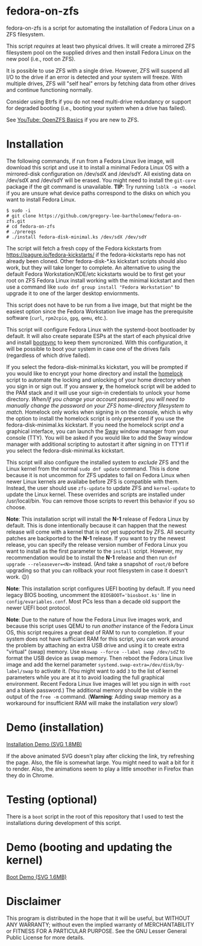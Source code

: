 # fedora-on-zfs

fedora-on-zfs is a script for automating the installation of Fedora Linux on a ZFS filesystem.

This script *requires* at least two physical drives. It will create a mirrored ZFS filesystem pool on the supplied drives and then install Fedora Linux on the new pool (i.e., root on ZFS).

It is possible to use ZFS with a single drive. However, ZFS will suspend all I/O to the drive if an error is detected and your system will freeze. With multiple drives, ZFS will "self heal" errors by fetching data from other drives and continue functioning normally.

Consider using Btrfs if you do not need multi-drive redundancy or support for degraded booting (i.e., booting your system when a drive has failed).

See [YouTube: OpenZFS Basics](https://www.youtube.com/watch?v=MsY-BafQgj4) if you are new to ZFS.

# Installation

The following commands, if run from a Fedora Linux live image, will download this script and use it to install a minimal Fedora Linux OS with a mirrored-disk configuration on /dev/sdX and /dev/sdY. All existing data on /dev/sdX and /dev/sdY will be erased. You might need to install the `git-core` package if the git command is unavailable. **TIP**: Try running `lsblk -o +model` if you are unsure what device paths correspond to the disks on which you want to install Fedora Linux.

    $ sudo -i
    # git clone https://github.com/gregory-lee-bartholomew/fedora-on-zfs.git
    # cd fedora-on-zfs
    # ./prereqs
    # ./install fedora-disk-minimal.ks /dev/sdX /dev/sdY

The script will fetch a fresh copy of the Fedora kickstarts from https://pagure.io/fedora-kickstarts/ if the fedora-kickstarts repo has not already been cloned. Other fedora-disk-\*.ks kickstart scripts should also work, but they will take longer to complete. An alternative to using the default Fedora Workstation/KDE/etc kickstarts would be to first get your root on ZFS Fedora Linux install working with the minimal kickstart and then use a command like `sudo dnf group install "Fedora Workstation"` to upgrade it to one of the larger desktop enviornments.

This script does not have to be run from a live image, but that might be the easiest option since the Fedora Workstation live image has the prerequisite software (`curl`, `rpm2cpio`, `gpg`, `qemu`, etc.).

This script will configure Fedora Linux with the systemd-boot bootloader by default. It will also create separate ESPs at the start of each physical drive and install [bootsync](https://github.com/gregory-lee-bartholomew/bootsync) to keep them syncronized. With this configuration, it will be possible to boot your system in case one of the drives fails (regardless of which drive failed).

If you select the fedora-disk-minimal.ks kickstart, you will be prompted if you would like to encrypt your home directory and install the [homelock](https://github.com/gregory-lee-bartholomew/homelock) script to automate the locking and unlocking of your home directory when you sign in or sign out. If you answer **y**, the homelock script will be added to the PAM stack and it will use your sign-in credentials to unlock your home directory. *When/if you change your account password, you will need to manually change the password on your ZFS home-directory filesystem to match.* Homelock only works when signing in on the console, which is why the option to install the homelock script is only presented if you use the fedora-disk-minimal.ks kickstart. If you need the homelock script *and* a graphical interface, you can launch the [Sway](https://github.com/swaywm/sway/wiki) window manager from your console (TTY). You will be asked if you would like to add the Sway window manager with additional scripting to autostart it after signing in on TTY1 if you select the fedora-disk-minimal.ks kickstart.

This script will also configure the installed system to *exclude* ZFS and the Linux kernel from the normal `sudo dnf update` command. This is done because it is not uncommon for ZFS updates to fail on Fedora Linux when newer Linux kernels are availabe before ZFS is compatible with them. Instead, the user should use `zfs-update` to update ZFS and `kernel-update` to update the Linux kernel. These overrides and scripts are installed under /usr/local/bin. You can remove those scripts to revert this behavior if you so choose.

**Note**: This installation script will install the **N-1** release of Fedora Linux by default. This is done intentionally because it can happen that the newest release will come with a kernel that is not yet supported by ZFS. All security patches are backported to the **N-1** release. If you want to try the newest release, you can specify the release version number of Fedora Linux you want to install as the first parameter to the `install` script. However, my recommendation would be to install the **N-1** release and then run `dnf upgrade --releasever=<N>` instead. (And take a snapshot of `root/0` before upgrading so that you can rollback your root filesystem in case it doesn't work. 😉)

**Note**: This installation script configures UEFI booting by default. If you need legacy BIOS booting, uncomment the `BIOSBOOT='biosboot.ks'` line in `config/evariables.conf`. Most PCs less than a decade old support the newer UEFI boot protocol.

**Note**: Due to the nature of how the Fedora Linux live images work, and because this script uses QEMU to run *another* instance of the Fedora Linux OS, this script requires a great deal of RAM to run to completion. If your system does not have sufficiant RAM for this script, you can work around the problem by attaching an extra USB drive and using it to create extra "virtual" (swap) memory. Use `mkswap --force --label swap /dev/sdZ` to format the USB device as swap memory. Then reboot the Fedora Linux live image and add the kernel parameter `systemd.swap-extra=/dev/disk/by-label/swap` to activate it. (You might want to add `3` to the list of kernel parameters while you are at it to avoid loading the full graphical environment. Recent Fedora Linux live images will let you sign in with `root` and a blank password.) The additional memory should be visible in the output of the `free -m` command. (**Warning**: Adding swap memory as a workaround for insufficient RAM will make the installation *very* slow!)

# Demo (installation)

[Installation Demo (SVG 1.8MB)](https://raw.githubusercontent.com/gregory-lee-bartholomew/fedora-on-zfs/main/install-demo.svg)

If the above animated SVG doesn't play after clicking the link, try refreshing the page. Also, the file is somewhat large. You might need to wait a bit for it to render. Also, the animations seem to play a little smoother in Firefox than they do in Chrome.

# Testing (optional)

There is a `boot` script in the root of this repository that I used to test the installations during development of this script. 

# Demo (booting and updating the kernel)

[Boot Demo (SVG 1.6MB)](https://raw.githubusercontent.com/gregory-lee-bartholomew/fedora-on-zfs/main/boot-demo.svg)
 
# Disclaimer

This program is distributed in the hope that it will be useful, but WITHOUT ANY WARRANTY; without even the implied warranty of MERCHANTABILITY or FITNESS FOR A PARTICULAR PURPOSE. See the GNU Lesser General Public License for more details.


